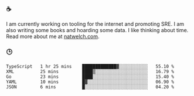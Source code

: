 ### ☕

I am currently working on tooling for the internet and promoting SRE. I am also writing some books and hoarding some data. I like thinking about time. Read more about me at [natwelch.com](https://natwelch.com).

### 🕒

<!--START_SECTION:waka-->
```text
TypeScript   1 hr 25 mins    █████████████▓░░░░░░░░░░░   55.10 % 
XML          25 mins         ████▒░░░░░░░░░░░░░░░░░░░░   16.79 % 
Go           23 mins         ████░░░░░░░░░░░░░░░░░░░░░   15.40 % 
YAML         10 mins         █▓░░░░░░░░░░░░░░░░░░░░░░░   06.90 % 
JSON         6 mins          █░░░░░░░░░░░░░░░░░░░░░░░░   04.20 % 
```
<!--END_SECTION:waka-->

